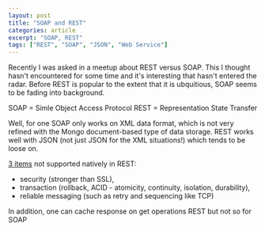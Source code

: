 ```yaml
---
layout: post
title: "SOAP and REST"
categories: article
excerpt: "SOAP, REST"
tags: ["REST", "SOAP", "JSON", "Web Service"]
---
```


Recently I was asked in a meetup about REST versus SOAP. This I thought hasn't encountered for some time and it's interesting that hasn't entered the radar. Before REST is popular to the extent that it is ubquitious, SOAP seems to be fading into background. 

SOAP = Simle Object Access Protocol
REST = Representation State Transfer

Well, for one SOAP only works on XML data format, which is not very refined with the Mongo document-based type of data storage. REST works well with JSON (not just JSON for the XML situations!) which tends to be loose on.

[3 items](http://spf13.com/post/soap-vs-rest) not supported natively in REST: 

* security (stronger than SSL), 
* transaction (rollback, ACID - atomicity, continuity, isolation, durability), 
* reliable messaging (such as retry and sequencing like TCP)

In addition, one can cache response on get operations REST but not so for SOAP


